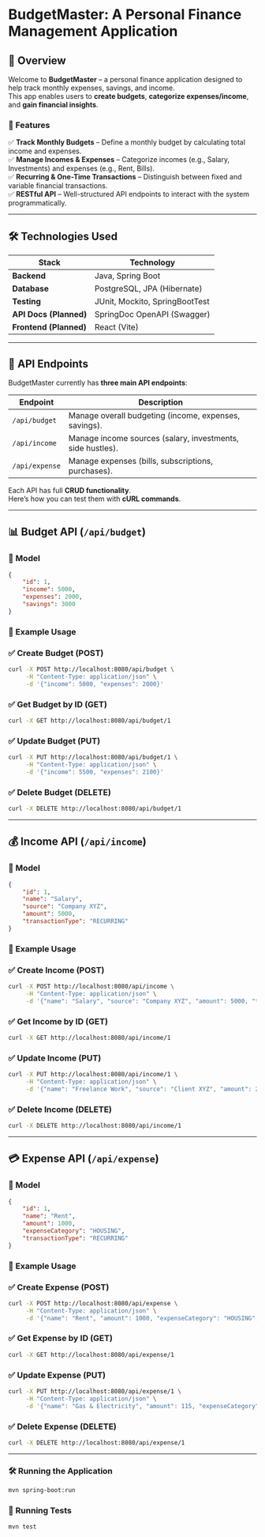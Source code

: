 # **BudgetMaster: A Personal Finance Management Application**

## **📌 Overview**
Welcome to **BudgetMaster** – a personal finance application designed to help track monthly expenses, savings, and income.  
This app enables users to **create budgets**, **categorize expenses/income**, and **gain financial insights**.  

### **🚀 Features**
✅ **Track Monthly Budgets** – Define a monthly budget by calculating total income and expenses.  
✅ **Manage Incomes & Expenses** – Categorize incomes (e.g., Salary, Investments) and expenses (e.g., Rent, Bills).  
✅ **Recurring & One-Time Transactions** – Distinguish between fixed and variable financial transactions.  
✅ **RESTful API** – Well-structured API endpoints to interact with the system programmatically.  

---

## **🛠️ Technologies Used**
| Stack | Technology |
|--------|----------------|
| **Backend** | Java, Spring Boot |
| **Database** | PostgreSQL, JPA (Hibernate) |
| **Testing** | JUnit, Mockito, SpringBootTest |
| **API Docs (Planned)** | SpringDoc OpenAPI (Swagger) |
| **Frontend (Planned)** | React (Vite) |

---

## **📡 API Endpoints**
BudgetMaster currently has **three main API endpoints**:  

| Endpoint | Description |
|----------|-------------|
| `/api/budget` | Manage overall budgeting (income, expenses, savings). |
| `/api/income` | Manage income sources (salary, investments, side hustles). |
| `/api/expense` | Manage expenses (bills, subscriptions, purchases). |

Each API has full **CRUD functionality**.  
Here’s how you can test them with **cURL commands**.

---

## **📊 Budget API (`/api/budget`)**
### **📌 Model**
```json
{
    "id": 1,
    "income": 5000,
    "expenses": 2000,
    "savings": 3000
}
```

### **📌 Example Usage**
### **✅ Create Budget (POST)**
```bash
curl -X POST http://localhost:8080/api/budget \
     -H "Content-Type: application/json" \
     -d '{"income": 5000, "expenses": 2000}'
```
### **✅ Get Budget by ID (GET)**
```bash
curl -X GET http://localhost:8080/api/budget/1
```
### **✅ Update Budget (PUT)**
```bash
curl -X PUT http://localhost:8080/api/budget/1 \
     -H "Content-Type: application/json" \
     -d '{"income": 5500, "expenses": 2100}'
```
### **✅ Delete Budget (DELETE)**
```bash
curl -X DELETE http://localhost:8080/api/budget/1
```

---

## **💰 Income API (`/api/income`)**
### **📌 Model**
```json
{
    "id": 1,
    "name": "Salary",
    "source": "Company XYZ",
    "amount": 5000,
    "transactionType": "RECURRING"
}
```

### **📌 Example Usage**
### **✅ Create Income (POST)**
```bash
curl -X POST http://localhost:8080/api/income \
     -H "Content-Type: application/json" \
     -d '{"name": "Salary", "source": "Company XYZ", "amount": 5000, "transactionType": "RECURRING"}'
```
### **✅ Get Income by ID (GET)**
```bash
curl -X GET http://localhost:8080/api/income/1
```
### **✅ Update Income (PUT)**
```bash
curl -X PUT http://localhost:8080/api/income/1 \
     -H "Content-Type: application/json" \
     -d '{"name": "Freelance Work", "source": "Client XYZ", "amount": 2000, "transactionType": "ONE_TIME"}'
```
### **✅ Delete Income (DELETE)**
```bash
curl -X DELETE http://localhost:8080/api/income/1
```

---

## **💳 Expense API (`/api/expense`)**
### **📌 Model**
```json
{
    "id": 1,
    "name": "Rent",
    "amount": 1000,
    "expenseCategory": "HOUSING",
    "transactionType": "RECURRING"
}
```

### **📌 Example Usage**
### **✅ Create Expense (POST)**
```bash
curl -X POST http://localhost:8080/api/expense \
     -H "Content-Type: application/json" \
     -d '{"name": "Rent", "amount": 1000, "expenseCategory": "HOUSING", "transactionType": "RECURRING"}'
```
### **✅ Get Expense by ID (GET)**
```bash
curl -X GET http://localhost:8080/api/expense/1
```
### **✅ Update Expense (PUT)**
```bash
curl -X PUT http://localhost:8080/api/expense/1 \
     -H "Content-Type: application/json" \
     -d '{"name": "Gas & Electricity", "amount": 115, "expenseCategory": "UTILITIES", "transactionType": "RECURRING"}'
```
### **✅ Delete Expense (DELETE)**
```bash
curl -X DELETE http://localhost:8080/api/expense/1
```

---

### **🛠️ Running the Application**
```bash
mvn spring-boot:run
```

### **🧪 Running Tests**
```bash
mvn test
```
